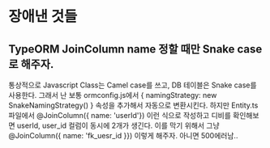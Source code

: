 # 장애낸 것들

## TypeORM JoinColumn name 정할 때만 Snake case로 해주자.

통상적으로 Javascript Class는 Camel case를 쓰고, DB 테이블은 Snake case를 사용한다.
그래서 난 보통 ormconfig.js에서 { namingStrategy: new SnakeNamingStrategy() } 속성을 추가해서 자동으로 변환시킨다. 하지만 Entity.ts 파일에서 @JoinColumn({ name: 'userId'}) 이런 식으로 작성하고 디비를 확인해보면 userId, user_id 컬럼이 동시에 2개가 생긴다. 이를 막기 위해서 그냥 @JoinColumn({ name: 'fk_uesr_id }}) 이렇게 해주자.
아니면 500에러남..